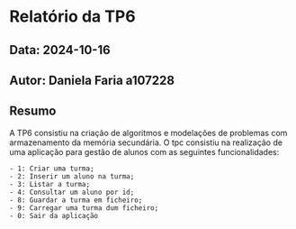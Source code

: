 # Relatório da TP6
## Data: 2024-10-16
## Autor: Daniela Faria a107228
## Resumo
A TP6 consistiu na criação de algoritmos e modelações de problemas com armazenamento da memória secundária.
O tpc consistiu na realização de uma aplicação para gestão de alunos com as seguintes funcionalidades:

    - 1: Criar uma turma;
    - 2: Inserir um aluno na turma;
    - 3: Listar a turma;
    - 4: Consultar um aluno por id;
    - 8: Guardar a turma em ficheiro;
    - 9: Carregar uma turma dum ficheiro;
    - 0: Sair da aplicação  
